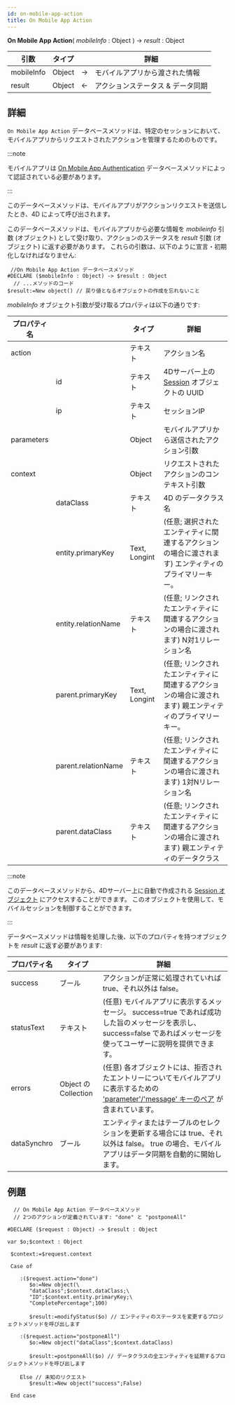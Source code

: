 ```yaml
---
id: on-mobile-app-action
title: On Mobile App Action
---
```


**On Mobile App Action**( *mobileInfo* : Object ) -> *result* : Object

| 引数         | タイプ    |    | 詳細                 |
| ---------- | ------ | -- | ------------------ |
| mobileInfo | Object | -> | モバイルアプリから渡された情報    |
| result     | Object | <- | アクションステータス & データ同期 |


## 詳細

`On Mobile App Action` データベースメソッドは、特定のセッションにおいて、モバイルアプリからリクエストされたアクションを管理するためのものです。

:::note

モバイルアプリは [On Mobile App Authentication](on-mobile-app-authentication.md) データベースメソッドによって認証されている必要があります。

:::

このデータベースメソッドは、モバイルアプリがアクションリクエストを送信したとき、4D によって呼び出されます。

このデータベースメソッドは、モバイルアプリから必要な情報を *mobileinfo* 引数 (オブジェクト) として受け取り、アクションのステータスを *result* 引数 (オブジェクト) に返す必要があります。 これらの引数は、以下のように宣言・初期化しなければなりません:

```4d
 //On Mobile App Action データベースメソッド
#DECLARE ($mobileInfo : Object) -> $result : Object
  // ...メソッドのコード
$result:=New object() // 戻り値となるオブジェクトの作成を忘れないこと
```

*mobileInfo* オブジェクト引数が受け取るプロパティは以下の通りです:


| プロパティ名     |                     | タイプ           | 詳細                                                                               |
| ---------- | ------------------- | ------------- | -------------------------------------------------------------------------------- |
| action     |                     | テキスト          | アクション名                                                                           |
|            | id                  | テキスト          | 4Dサーバー上の [Session](https://developer.4d.com/docs/API/SessionClass/) オブジェクトの UUID |
|            | ip                  | テキスト          | セッションIP                                                                          |
| parameters |                     | Object        | モバイルアプリから送信されたアクション引数                                                            |
| context    |                     | Object        | リクエストされたアクションのコンテキスト引数                                                           |
|            | dataClass           | テキスト          | 4D のデータクラス名                                                                      |
|            | entity.primaryKey   | Text, Longint | (任意; 選択されたエンティティに関連するアクションの場合に渡されます) エンティティのプライマリーキー。                            |
|            | entity.relationName | テキスト          | (任意; リンクされたエンティティに関連するアクションの場合に渡されます) N対1リレーション名                                 |
|            | parent.primaryKey   | Text, Longint | (任意; リンクされたエンティティに関連するアクションの場合に渡されます) 親エンティティのプライマリーキー。                          |
|            | parent.relationName | テキスト          | (任意; リンクされたエンティティに関連するアクションの場合に渡されます) 1対Nリレーション名                                 |
|            | parent.dataClass    | テキスト          | (任意; リンクされたエンティティに関連するアクションの場合に渡されます) 親エンティティのデータクラス                             |

:::note

このデータベースメソッドから、4Dサーバー上に自動で作成される [Session オブジェクト](https://developer.4d.com/docs/ja/API/SessionClass/) にアクセスすることができます。 このオブジェクトを使用して、モバイルセッションを制御することができます。

:::

データベースメソッドは情報を処理した後、以下のプロパティを持つオブジェクトを *result* に返す必要があります:

| プロパティ名      | タイプ                 | 詳細                                                                                                                                  |
| ----------- | ------------------- | ----------------------------------------------------------------------------------------------------------------------------------- |
| success     | ブール                 | アクションが正常に処理されていれば true、それ以外は false。                                                                                                 |
| statusText  | テキスト                | (任意) モバイルアプリに表示するメッセージ。 success=true であれば成功した旨のメッセージを表示し、success=false であればメッセージを使ってユーザーに説明を提供できます。                                 |
| errors      | Object の Collection | (任意) 各オブジェクトには、拒否されたエントリーについてモバイルアプリに表示するための ['parameter'/'message' キーのペア](../project-definition/actions.md#失敗した保留タスクの更新) が含まれています。 |
| dataSynchro | ブール                 | エンティティまたはテーブルのセレクションを更新する場合には true、それ以外は false。 true の場合、モバイルアプリはデータ同期を自動的に開始します。                                                   |

## 例題

```4d
  // On Mobile App Action データベースメソッド
  // 2つのアクションが定義されています: "done" と "postponeAll"

#DECLARE ($request : Object) -> $result : Object

var $o;$context : Object

 $context:=$request.context

 Case of

    :($request.action="done")
       $o:=New object(\
       "dataClass";$context.dataClass;\
       "ID";$context.entity.primaryKey;\
       "CompletePercentage";100)

       $result:=modifyStatus($o) // エンティティのステータスを変更するプロジェクトメソッドを呼び出します

    :($request.action="postponeAll")
       $o:=New object("dataClass";$context.dataClass)

       $result:=postponeAll($o) // データクラスの全エンティティを延期するプロジェクトメソッドを呼び出します

    Else // 未知のリクエスト
       $result:=New object("success";False)

 End case

 ```